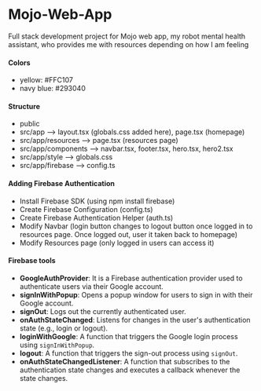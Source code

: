 # Mojo-Web-App
Full stack development project for Mojo web app, my robot mental health assistant, who provides me with resources depending on how I am feeling

#### Colors
- yellow: #FFC107
- navy blue: #293040

#### Structure
- public
- src/app --> layout.tsx (globals.css added here), page.tsx (homepage)
- src/app/resources --> page.tsx (resources page)
- src/app/components --> navbar.tsx, footer.tsx, hero.tsx, hero2.tsx
- src/app/style --> globals.css
- src/app/firebase --> config.ts

#### Adding Firebase Authentication
- Install Firebase SDK (using npm install firebase)
- Create Firebase Configuration (config.ts)
- Create Firebase Authentication Helper (auth.ts)
- Modify Navbar (login button changes to logout button once logged in to resources page. Once logged out, user it taken back to homepage)
- Modify Resources page (only logged in users can access it)

#### Firebase tools
- **GoogleAuthProvider**: It is a Firebase authentication provider used to authenticate users via their Google account.
- **signInWithPopup**: Opens a popup window for users to sign in with their Google account.
- **signOut**: Logs out the currently authenticated user.
- **onAuthStateChanged**: Listens for changes in the user's authentication state (e.g., login or logout).
- **loginWithGoogle**: A function that triggers the Google login process using `signInWithPopup`.
- **logout**: A function that triggers the sign-out process using `signOut`.
- **onAuthStateChangedListener**: A function that subscribes to the authentication state changes and executes a callback whenever the state changes.
